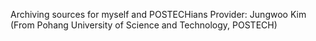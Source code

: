 Archiving sources for myself and POSTECHians
Provider: Jungwoo Kim (From Pohang University of Science and Technology, POSTECH)
